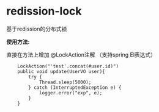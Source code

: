 # redission-lock
基于redission的分布式锁

**使用方法:**

直接在方法上增加 @LockAction注解 （支持spring El表达式）

```
	LockAction("'test'.concat(#user.id)")
	public void update(UserVO user){
		try {
			Thread.sleep(5000);
		} catch (InterruptedException e) {
			logger.error("exp", e);
		}
	}
```
